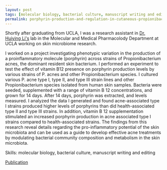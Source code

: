 ```yaml
---
layout: post
tags: [molecular biology, bacterial culture, manuscript writing and editing]
permalink: porphyrin-production-and-regulation-in-cutaneous-propionibacteria
---
```


Shortly after graduating from UCLA, I was a research assistant in [Dr. Huiying Li's](https://pharmacology.ucla.edu/people/huiying-li) lab in the Molecular and Medical Pharmacolody Department at UCLA working on skin microbiome research. 

I worked on a project investigating phenotypic variation in the production of a proinflammatory molecule (porphyrin) across strains of Propionibacterium acnes, the dominant resident skin bacterium. I performed an experiment to test the effect of vitamin B12 presence on porphyrin production levels by various strains of P. acnes and other Propionibacterium species. I cultured various P. acne type I, type II, and type III strain lines and other Propionibacterium species isolated from human skin samples. Bacteria were seeded, supplemented with a range of vitamin B 12 concentrations, and grown for 14 days. After 14 days, porphyrin was extracted, and levels measured. I analyzed the data I generated and found acne-associated type I strains produced higher levels of porphyrins than did health-associated type II and type III strains. In addition, vitamin B 12 supplementation stimulated an increased porphyrin production in acne associated type I strains compared to health-associated strains. The findings from this research reveal details regarding the pro-inflammatory potential of the skin microbiota and can be used as a guide to develop effective acne treatments by modulating bacterial community composition and metabolism in the skin microbiota.

Skills: molecular biology, bacterial culture, manuscript writing and editing

[Publication](https://doi.org/10.1128/msphere.00793-19)

